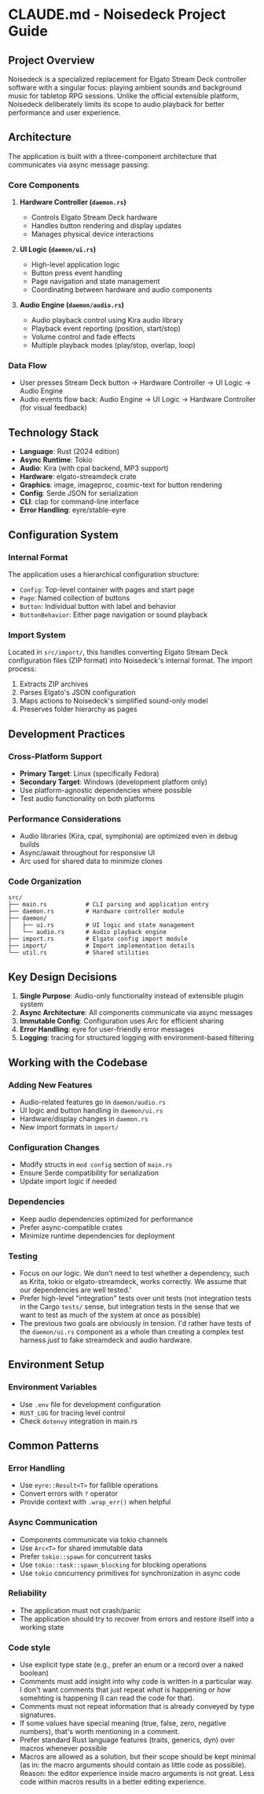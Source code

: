 # CLAUDE.md - Noisedeck Project Guide

## Project Overview

Noisedeck is a specialized replacement for Elgato Stream Deck controller software with a singular focus: playing ambient sounds and background music for tabletop RPG sessions. Unlike the official extensible platform, Noisedeck deliberately limits its scope to audio playback for better performance and user experience.

## Architecture

The application is built with a three-component architecture that communicates via async message passing:

### Core Components

1. **Hardware Controller (`daemon.rs`)**
   - Controls Elgato Stream Deck hardware
   - Handles button rendering and display updates
   - Manages physical device interactions

2. **UI Logic (`daemon/ui.rs`)**
   - High-level application logic
   - Button press event handling
   - Page navigation and state management
   - Coordinating between hardware and audio components

3. **Audio Engine (`daemon/audio.rs`)**
   - Audio playback control using Kira audio library
   - Playback event reporting (position, start/stop)
   - Volume control and fade effects
   - Multiple playback modes (play/stop, overlap, loop)

### Data Flow
- User presses Stream Deck button → Hardware Controller → UI Logic → Audio Engine
- Audio events flow back: Audio Engine → UI Logic → Hardware Controller (for visual feedback)

## Technology Stack

- **Language**: Rust (2024 edition)
- **Async Runtime**: Tokio
- **Audio**: Kira (with cpal backend, MP3 support)
- **Hardware**: elgato-streamdeck crate
- **Graphics**: image, imageproc, cosmic-text for button rendering
- **Config**: Serde JSON for serialization
- **CLI**: clap for command-line interface
- **Error Handling**: eyre/stable-eyre

## Configuration System

### Internal Format
The application uses a hierarchical configuration structure:
- `Config`: Top-level container with pages and start page
- `Page`: Named collection of buttons
- `Button`: Individual button with label and behavior
- `ButtonBehavior`: Either page navigation or sound playback

### Import System
Located in `src/import/`, this handles converting Elgato Stream Deck configuration files (ZIP format) into Noisedeck's internal format. The import process:
1. Extracts ZIP archives
2. Parses Elgato's JSON configuration
3. Maps actions to Noisedeck's simplified sound-only model
4. Preserves folder hierarchy as pages

## Development Practices

### Cross-Platform Support
- **Primary Target**: Linux (specifically Fedora)
- **Secondary Target**: Windows (development platform only)
- Use platform-agnostic dependencies where possible
- Test audio functionality on both platforms

### Performance Considerations
- Audio libraries (Kira, cpal, symphonia) are optimized even in debug builds
- Async/await throughout for responsive UI
- Arc<T> used for shared data to minimize clones

### Code Organization
```
src/
├── main.rs           # CLI parsing and application entry
├── daemon.rs         # Hardware controller module
├── daemon/
│   ├── ui.rs         # UI logic and state management
│   └── audio.rs      # Audio playback engine
├── import.rs         # Elgato config import module
├── import/           # Import implementation details
└── util.rs           # Shared utilities
```

## Key Design Decisions

1. **Single Purpose**: Audio-only functionality instead of extensible plugin system
2. **Async Architecture**: All components communicate via async messages
3. **Immutable Config**: Configuration uses Arc<T> for efficient sharing
4. **Error Handling**: eyre for user-friendly error messages
5. **Logging**: tracing for structured logging with environment-based filtering

## Working with the Codebase

### Adding New Features
- Audio-related features go in `daemon/audio.rs`
- UI logic and button handling in `daemon/ui.rs`
- Hardware/display changes in `daemon.rs`
- New import formats in `import/`

### Configuration Changes
- Modify structs in `mod config` section of `main.rs`
- Ensure Serde compatibility for serialization
- Update import logic if needed

### Dependencies
- Keep audio dependencies optimized for performance
- Prefer async-compatible crates
- Minimize runtime dependencies for deployment

### Testing
- Focus on _our_ logic. We don't need to test whether a dependency, such as Krita, tokio or elgato-streamdeck, works correctly. We assume that our dependencies are well tested.'
- Prefer high-level "integration" tests over unit tests (not integration tests in the Cargo `tests/` sense, but integration tests in the sense that we want to test as much of the system at once as possible)
- The previous two goals are obviously in tension. I'd rather have tests of the `daemon/ui.rs` component as a whole than creating a complex test harness _just_ to fake streamdeck and audio hardware.

## Environment Setup

### Environment Variables
- Use `.env` file for development configuration
- `RUST_LOG` for tracing level control
- Check `dotenvy` integration in main.rs

## Common Patterns

### Error Handling
- Use `eyre::Result<T>` for fallible operations
- Convert errors with `?` operator
- Provide context with `.wrap_err()` when helpful

### Async Communication
- Components communicate via tokio channels
- Use `Arc<T>` for shared immutable data
- Prefer `tokio::spawn` for concurrent tasks
- Use `tokio::task::spawn_blocking` for blocking operations
- Use `tokio` concurrency primitives for synchronization in async code

### Reliability
- The application must not crash/panic
- The application should try to recover from errors and restore itself into a working state

### Code style
- Use explicit type state (e.g., prefer an enum or a record over a naked boolean)
- Comments must add insight into why code is written in a particular way. I don't want comments that just repeat _what_ is happening or _how_ somehting is happening (I can read the code for that).
- Comments must not repeat information that is already conveyed by type signatures.
- If some values have special meaning (true, false, zero, negative numbers), that's worth mentioning in a comment.
- Prefer standard Rust language features (traits, generics, dyn) over macros whenever possible
- Macros are allowed as a solution, but their scope should be kept minimal (as in: the macro arguments should contain as little code as possible). Reason: the editor experience inside macro arguments is not great. Less code within macros results in a better editing experience.
